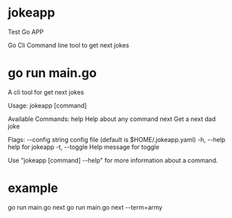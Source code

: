 # jokeapp

Test Go APP

Go Cli Command line tool to get next jokes

# go run main.go

A cli tool for get next jokes

Usage:
jokeapp [command]

Available Commands:
help Help about any command
next Get a next dad joke

Flags:
--config string config file (default is $HOME/.jokeapp.yaml)
-h, --help help for jokeapp
-t, --toggle Help message for toggle

Use "jokeapp [command] --help" for more information about a command.

# example

go run main.go next
go run main.go next --term=army
